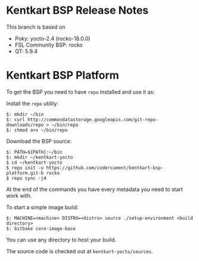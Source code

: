 # Kentkart BSP Release Notes

This branch is based on 

* Poky: yocto-2.4 (rocko-18.0.0)
* FSL Community BSP: rocko
* QT: 5.9.4

# Kentkart BSP Platform

To get the BSP you need to have `repo` installed and use it as:

Install the `repo` utility:

```
$: mkdir ~/bin
$: curl http://commondatastorage.googleapis.com/git-repo-downloads/repo > ~/bin/repo
$: chmod a+x ~/bin/repo
```
Download the BSP source:

```
$: PATH=${PATH}:~/bin
$: mkdir ~/kentkart-yocto
$ cd ~/kentkart-yocto
$ repo init -u https://github.com/codercument/kentkart-bsp-platform.git-b rocko
$ repo sync -j4
```
At the end of the commands you have every metadata you need to start work with.

To start a simple image build:

```
$: MACHINE=<machine> DISTRO=<distro> source ./setup-environment <build directory>
$: bitbake core-image-base
```
You can use any directory to host your build.

The source code is checked out at `kentkart-yocto/sources`.
